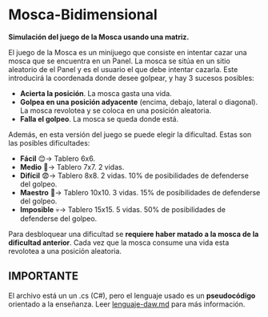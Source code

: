 # Mosca-Bidimensional
**Simulación del juego de la Mosca usando una matriz.**

El juego de la Mosca es un minijuego que consiste en intentar cazar una mosca que se encuentra en un Panel. La mosca se sitúa en un sitio aleatorio de el Panel y es el usuario el que debe intentar cazarla. Este introducirá la coordenada donde desee golpear, y hay 3 sucesos posibles:
- **Acierta la posición**. La mosca gasta una vida.
- **Golpea en una posición adyacente** (encima, debajo, lateral o diagonal). La mosca revolotea y se coloca en una posición aleatoria.
- **Falla el golpeo**. La mosca se queda donde está.

Además, en esta versión del juego se puede elegir la dificultad. Estas son las posibles dificultades:
- **Fácil** 😊-> Tablero 6x6.
- **Medio** 🤔-> Tablero 7x7. 2 vidas.
- **Difícil** 😨-> Tablero 8x8. 2 vidas. 10% de posibilidades de defenderse del golpeo.
- **Maestro** 👺-> Tablero 10x10. 3 vidas. 15% de posibilidades de defenderse del golpeo.
- **Imposible** 💀-> Tablero 15x15. 5 vidas. 50% de posibilidades de defenderse del golpeo.

Para desbloquear una dificultad se **requiere haber matado a la mosca de la dificultad anterior**.
Cada vez que la mosca consume una vida esta revolotea a una posición aleatoria.

## IMPORTANTE
El archivo está un un .cs (C#), pero el lenguaje usado es un **pseudocódigo** orientado a la enseñanza. Leer [lenguaje-daw.md](https://github.com/nicolasorteg/Mosca-Bidimensional/blob/main/lenguaje_daw.md) para más información.
